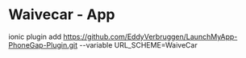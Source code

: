 # Waivecar - App

ionic plugin add https://github.com/EddyVerbruggen/LaunchMyApp-PhoneGap-Plugin.git --variable URL_SCHEME=WaiveCar